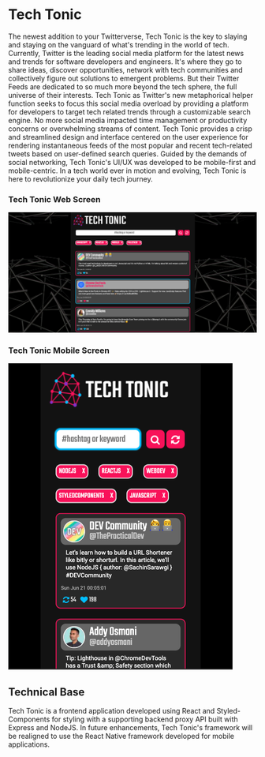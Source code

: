 # Tech Tonic

The newest addition to your Twitterverse, Tech Tonic is the key to slaying and staying on the vanguard of what's trending in the world of tech. Currently, Twitter is the leading social media platform for the latest news and trends for software developers and engineers. It's where they go to share ideas, discover opportunities, network with tech communities and collectively figure out solutions to emergent problems. But their Twitter Feeds are dedicated to so much more beyond the tech sphere, the full universe of their interests. Tech Tonic as Twitter's new metaphorical helper function seeks to focus this social media overload by providing a platform for developers to target tech related trends through a customizable search engine. No more social media impacted time management or productivity concerns or overwhelming streams of content. Tech Tonic provides a crisp and streamlined design and interface centered on the user experience for rendering instantaneous feeds of the most popular and recent tech-related tweets based on user-defined search queries. Guided by the demands of social networking, Tech Tonic's UI/UX was developed to be mobile-first and mobile-centric. In a tech world ever in motion and evolving, Tech Tonic is here to revolutionize your daily tech journey.


### Tech Tonic Web Screen
![Tech Tonic Web Screen](tech-tonic/public/Tech%20Tonic%20Web%20Screenshot.png)

### Tech Tonic Mobile Screen
![Tech Tonic Mobile Screen](tech-tonic/public/Tech%20Tonic%20Mobile%20Screenshot.png)

## Technical Base

Tech Tonic is a frontend application developed using React and Styled-Components for styling with a supporting backend proxy API built with Express and NodeJS. In future enhancements, Tech Tonic's framework will be realigned to use the React Native framework developed for mobile applications.
